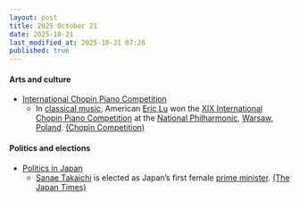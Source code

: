 ```yaml
---
layout: post
title: 2025 October 21
date: 2025-10-21
last_modified_at: 2025-10-21 07:28
published: true
---
```



#### Arts and culture

* [International Chopin Piano Competition](https://en.wikipedia.org/wiki/International_Chopin_Piano_Competition "International Chopin Piano Competition")
  * In [classical music](https://en.wikipedia.org/wiki/Classical_music "Classical music"), American [Eric Lu](https://en.wikipedia.org/wiki/Eric_Lu "Eric Lu") won the [XIX International Chopin Piano Competition](https://en.wikipedia.org/wiki/XIX_International_Chopin_Piano_Competition "XIX International Chopin Piano Competition") at the [National Philharmonic](https://en.wikipedia.org/wiki/National_Philharmonic%2C_Warsaw "National Philharmonic, Warsaw"), [Warsaw](https://en.wikipedia.org/wiki/Warsaw "Warsaw"), [Poland](https://en.wikipedia.org/wiki/Poland "Poland"). [(Chopin Competition)](https://www.chopincompetition.pl/en/newsroom/eric-lu-wins-the-19th-chopin-competition?id=131&type=news)

#### Politics and elections

* [Politics in Japan](https://en.wikipedia.org/wiki/Politics_in_Japan "Politics in Japan")
  * [Sanae Takaichi](https://en.wikipedia.org/wiki/Sanae_Takaichi "Sanae Takaichi") is elected as Japan’s first female [prime minister](https://en.wikipedia.org/wiki/Prime_Minister_of_Japan "Prime Minister of Japan"). [(The Japan Times)](https://www.japantimes.co.jp/news/2025/10/21/japan/politics/sanae-takaichi-elected-japan-prime-minister/)
